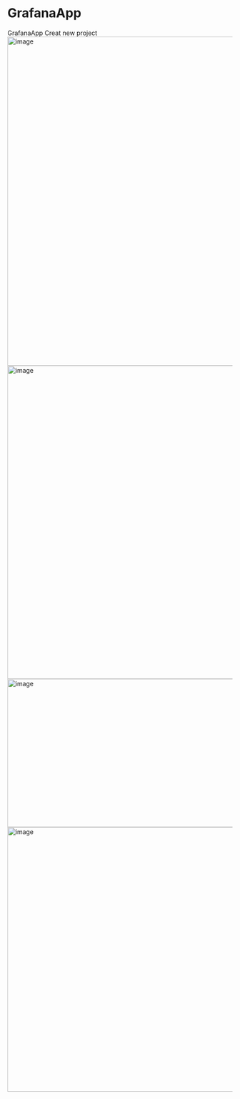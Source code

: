 # GrafanaApp
GrafanaApp
Creat new project
<img width="1012" height="737" alt="image" src="https://github.com/user-attachments/assets/180b34cf-d931-4933-9005-b71d13d67bb9" />
<img width="922" height="702" alt="image" src="https://github.com/user-attachments/assets/775b8291-bcbb-417d-b527-efcb89a576ed" />
<img width="867" height="332" alt="image" src="https://github.com/user-attachments/assets/91773a5c-9b65-417a-8473-3326a46c8f7f" />
<img width="1281" height="593" alt="image" src="https://github.com/user-attachments/assets/7c98dcf1-8e39-41ce-8968-d101191e11f5" />


